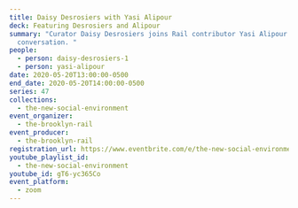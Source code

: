 ```yaml
---
title: Daisy Desrosiers with Yasi Alipour
deck: Featuring Desrosiers and Alipour
summary: "Curator Daisy Desrosiers joins Rail contributor Yasi Alipour for a
  conversation. "
people:
  - person: daisy-desrosiers-1
  - person: yasi-alipour
date: 2020-05-20T13:00:00-0500
end_date: 2020-05-20T14:00:00-0500
series: 47
collections:
  - the-new-social-environment
event_organizer:
  - the-brooklyn-rail
event_producer:
  - the-brooklyn-rail
registration_url: https://www.eventbrite.com/e/the-new-social-environment-47-daisy-desrosiers-tickets-105301812556
youtube_playlist_id:
  - the-new-social-environment
youtube_id: gT6-yc365Co
event_platform:
  - zoom
---
```

